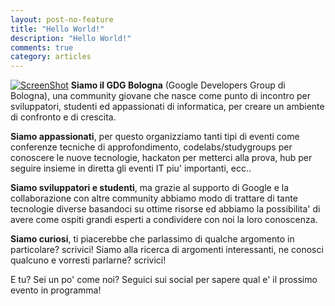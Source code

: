 ```yaml
---
layout: post-no-feature
title: "Hello World!"
description: "Hello World!"
comments: true
category: articles
---
```

[![ScreenShot](https://www.google.com/maps/d/u/0/embed?mid=zYqxIJZmpTVI.kGhUu_bLLyCQ)](https://www.google.com/maps/d/u/0/embed?mid=zYqxIJZmpTVI.kGhUu_bLLyC)
**Siamo il GDG Bologna** (Google Developers Group di Bologna), una community giovane che nasce come punto di incontro per sviluppatori, studenti ed appassionati di informatica, per creare un ambiente di confronto e di crescita.

**Siamo appassionati**, per questo organizziamo tanti tipi di eventi come conferenze tecniche di approfondimento, codelabs/studygroups per conoscere le nuove tecnologie, hackaton per metterci alla prova, hub per seguire insieme in diretta gli eventi IT piu' importanti, ecc..

**Siamo sviluppatori e studenti**, ma grazie al supporto di Google e la collaborazione con altre community abbiamo modo di trattare di tante tecnologie diverse basandoci su ottime risorse ed abbiamo la possibilita' di avere come ospiti grandi esperti a condividere con noi la loro conoscenza.

**Siamo curiosi**, ti piacerebbe che parlassimo di qualche argomento in particolare? scrivici!
Siamo alla ricerca di argomenti interessanti, ne conosci qualcuno e vorresti parlarne? scrivici!

E tu? Sei un po' come noi? Seguici sui social per sapere qual e' il prossimo evento in programma!
